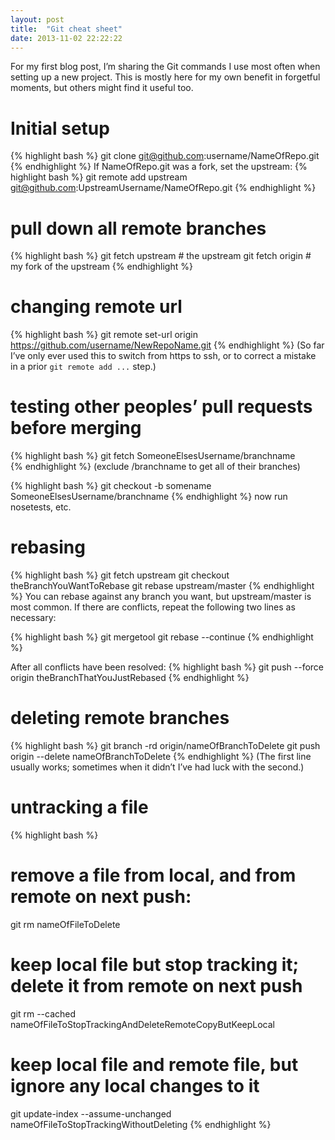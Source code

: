 ```yaml
---
layout: post
title:  "Git cheat sheet"
date: 2013-11-02 22:22:22
---
```


For my first blog post, I’m sharing the Git commands I use most often when setting up a new project.<!--more--> This is mostly here for my own benefit in forgetful moments, but others might find it useful too.

# Initial setup
{% highlight bash %}
git clone git@github.com:username/NameOfRepo.git
{% endhighlight %}
If NameOfRepo.git was a fork, set the upstream:
{% highlight bash %}
git remote add upstream git@github.com:UpstreamUsername/NameOfRepo.git
{% endhighlight %}

# pull down all remote branches
{% highlight bash %}
git fetch upstream  # the upstream
git fetch origin  # my fork of the upstream
{% endhighlight %}

# changing remote url 
{% highlight bash %}
git remote set-url origin https://github.com/username/NewRepoName.git
{% endhighlight %}
(So far I’ve only ever used this to switch from https to ssh, or to correct a mistake in a prior `git remote add ...` step.)

# testing other peoples’ pull requests before merging
{% highlight bash %}
git fetch SomeoneElsesUsername/branchname  
{% endhighlight %}
(exclude /branchname to get all of their branches)

{% highlight bash %}
git checkout -b somename SomeoneElsesUsername/branchname 
{% endhighlight %}
now run nosetests, etc.

# rebasing
{% highlight bash %}
git fetch upstream
git checkout theBranchYouWantToRebase
git rebase upstream/master
{% endhighlight %}
You can rebase against any branch you want, but upstream/master is most common.  If there are conflicts, repeat the following two lines as necessary:

{% highlight bash %}
git mergetool
git rebase --continue
{% endhighlight %}

After all conflicts have been resolved:
{% highlight bash %}
git push --force origin theBranchThatYouJustRebased
{% endhighlight %}

# deleting remote branches
{% highlight bash %}
git branch -rd origin/nameOfBranchToDelete
git push origin --delete nameOfBranchToDelete
{% endhighlight %}
(The first line usually works; sometimes when it didn’t I’ve had luck with the second.)

# untracking a file
{% highlight bash %}
# remove a file from local, and from remote on next push:
git rm nameOfFileToDelete
# keep local file but stop tracking it; delete it from remote on next push
git rm --cached nameOfFileToStopTrackingAndDeleteRemoteCopyButKeepLocal
# keep local file and remote file, but ignore any local changes to it
git update-index --assume-unchanged nameOfFileToStopTrackingWithoutDeleting
{% endhighlight %}
